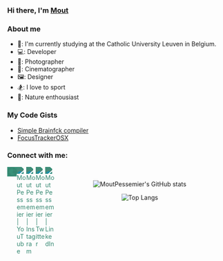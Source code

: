 ### Hi there, I'm [Mout][website]

### About me

- 📖: I'm currently studying at the Catholic University Leuven in Belgium.
- 💻: Developer
- 📸: Photographer
- 🎥: Cinematographer
- 🖼: Designer
- 🏂: I love to sport
- 🌳: Nature enthousiast

### My Code Gists
- [Simple Brainfck compiler](https://gist.github.com/MoutPessemier/4fd8032952c3664e6e0d63377bd88b24)
- [FocusTrackerOSX](https://gist.github.com/MoutPessemier/acddad7e8930d4a13996f1d243746e9b)

### Connect with me:

[<img align="left" alt="moutpessemier.be" width="22px" target="_blank" src="https://raw.githubusercontent.com/iconic/open-iconic/master/svg/globe.svg" style="filter: invert(48%) sepia(10%) saturate(2105%) hue-rotate(113deg) brightness(91%) contrast(87%);" />][website]
[<img align="left" alt="Mout Pessemier | YouTube" width="22px" target="_blank" src="https://cdn.jsdelivr.net/npm/simple-icons@v3/icons/youtube.svg" style="filter: invert(48%) sepia(10%) saturate(2105%) hue-rotate(113deg) brightness(91%) contrast(87%);" />][youtube]
[<img align="left" alt="Mout Pessemier | Instagram" width="22px" target="_blank" src="https://cdn.jsdelivr.net/npm/simple-icons@v3/icons/instagram.svg" style="filter: invert(48%) sepia(10%) saturate(2105%) hue-rotate(113deg) brightness(91%) contrast(87%);" />][instagram]
[<img align="left" alt="Mout Pessemier | Twitter" width="22px" target="_blank" src="https://cdn.jsdelivr.net/npm/simple-icons@v3/icons/twitter.svg" style="filter: invert(48%) sepia(10%) saturate(2105%) hue-rotate(113deg) brightness(91%) contrast(87%);" />][twitter]
[<img align="left" alt="Mout Pessemier | LinkedIn" width="22px" target="_blank" src="https://cdn.jsdelivr.net/npm/simple-icons@v3/icons/linkedin.svg" style="filter: invert(48%) sepia(10%) saturate(2105%) hue-rotate(113deg) brightness(91%) contrast(87%);" />][linkedin]

[website]: https://moutpessemier.be/
[instagram]: https://www.instagram.com/moutpessemier/
[youtube]: https://www.youtube.com/user/TheSpookyCommando
[twitter]: https://twitter.com/MoutPessemier
[linkedin]: https://www.linkedin.com/in/moutpessemier/
<br />
<p align="center">
  <img alt="MoutPessemier's GitHub stats" src="https://github-readme-stats.vercel.app/api?username=MoutPessemier&count_private=true&theme=onedark&show_icons=true" />
</p>
<p align="center">
  <img alt="Top Langs" src="https://github-readme-stats.vercel.app/api/top-langs/?username=MoutPessemier&layout=compact&count_private=true&theme=onedark&show_icons=true" />
</p>
